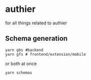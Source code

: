 # authier

for all things related to authier

## Schema generation

```shell
yarn gbs #backend
yarn gfs # frontend/extension/mobile
```

or both at once

```shell
yarn schemas
```
